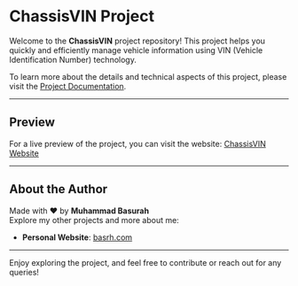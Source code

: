 # ChassisVIN Project

Welcome to the **ChassisVIN** project repository! This project helps you quickly and efficiently manage vehicle information using VIN (Vehicle Identification Number) technology.

To learn more about the details and technical aspects of this project, please visit the [Project Documentation](https://www.basrh.com/projects/chassisvin).

---

## Preview

For a live preview of the project, you can visit the website:
[ChassisVIN Website](https://www.chassisvin.com/)

---

## About the Author

Made with ❤ by **Muhammad Basurah**  
Explore my other projects and more about me:

- **Personal Website**: [basrh.com](https://www.basrh.com/)

---

Enjoy exploring the project, and feel free to contribute or reach out for any queries!
